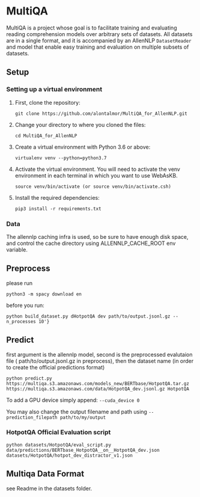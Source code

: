 # MultiQA

MultiQA is a project whose goal is to facilitate training and evaluating reading
comprehension models over arbitrary sets of datasets.
All datasets are in a single format, and it is accompanied by
an AllenNLP `DatasetReader` and model that enable easy training and evaluation
on multiple subsets of datasets.
 
## Setup

### Setting up a virtual environment

1.  First, clone the repository:

    ```
    git clone https://github.com/alontalmor/MultiQA_for_AllenNLP.git
    ```

2.  Change your directory to where you cloned the files:

    ```
    cd MultiQA_for_AllenNLP
    ```

3.  Create a virtual environment with Python 3.6 or above:

    ```
    virtualenv venv --python=python3.7
    ```

4.  Activate the virtual environment. You will need to activate the venv environment in each terminal in which you want to use WebAsKB.

    ```
    source venv/bin/activate (or source venv/bin/activate.csh)
    ```
5.  Install the required dependencies:

    ```
    pip3 install -r requirements.txt
    ```

### Data

The allennlp caching infra is used, so be sure to have enough disk space, and control the cache directory using ALLENNLP_CACHE_ROOT env variable.

## Preprocess
    
   please run 
   
   `python3 -m spacy download en` 
   
   before you run: 
   
  `python build_dataset.py dHotpotQA dev path/to/output.jsonl.gz --n_processes 10'}`


## Predict

first argument is the allennlp model, second is the preprocessed evalutaion file ( path/to/output.jsonl.gz in preprocess), then the dataset name (in order to create the official predictions format)

 `python predict.py https://multiqa.s3.amazonaws.com/models_new/BERTbase/HotpotQA.tar.gz https://multiqa.s3.amazonaws.com/data/HotpotQA_dev.jsonl.gz HotpotQA`
 
 To add a GPU device simply append: `--cuda_device 0`
 
 You may also change the output filename and path using `--prediction_filepath path/to/my/output`
 
 ### HotpotQA Official Evaluation script 
 `python datasets/HotpotQA/eval_script.py data/predictions/BERTbase_HotpotQA__on__HotpotQA_dev.json datasets/HotpotQA/hotpot_dev_distractor_v1.json`
 
## Multiqa Data Format
see Readme in the datasets folder.
 



